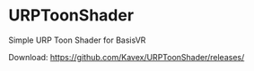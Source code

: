 # URPToonShader
Simple URP Toon Shader for BasisVR 

Download: https://github.com/Kavex/URPToonShader/releases/
